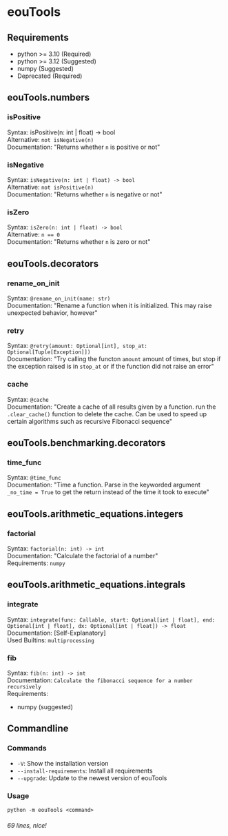 # eouTools
## Requirements
- python >= 3.10 (Required)
- python >= 3.12 (Suggested)
- numpy (Suggested)
- Deprecated (Required)
## eouTools.numbers
### isPositive
Syntax: isPositive(n: int | float) -> bool<br>
Alternative: `not isNegative(n)`<br>
Documentation: "Returns whether `n` is positive or not"

### isNegative
Syntax: `isNegative(n: int | float) -> bool`<br>
Alternative: `not isPositive(n)`<br>
Documentation: "Returns whether `n` is negative or not"

### isZero
Syntax: `isZero(n: int | float) -> bool`<br>
Alternative: `n == 0`<br>
Documentation: "Returns whether `n` is zero or not"

## eouTools.decorators
### rename_on_init
Syntax: `@rename_on_init(name: str)`<br>
Documentation: "Rename a function when it is initialized. This may raise unexpected behavior, however"

### retry
Syntax: `@retry(amount: Optional[int], stop_at: Optional[Tuple[Exception]])`<br>
Documentation: "Try calling the functon `amount` amount of times, but stop if the exception raised is in `stop_at` or if the function did not raise an error"

### cache
Syntax: `@cache`<br>
Documentation: "Create a cache of all results given by a function. run the `.clear_cache()` function to delete the cache. Can be used to speed up certain algorithms such as recursive Fibonacci sequence"

## eouTools.benchmarking.decorators
### time_func
Syntax: `@time_func`<br>
Documentation: "Time a function. Parse in the keyworded argument `_no_time = True` to get the return instead of the time it took to execute"

## eouTools.arithmetic_equations.integers
### factorial
Syntax: `factorial(n: int) -> int`<br>
Documentation: "Calculate the factorial of a number"<br>
Requirements: `numpy`

## eouTools.arithmetic_equations.integrals
### integrate
Syntax: `integrate(func: Callable, start: Optional[int | float], end: Optional[int | float], dx: Optional[int | float]) -> float`<br>
Documentation: [Self-Explanatory]<br>
Used Builtins: `multiprocessing`

### fib
Syntax: `fib(n: int) -> int`<br>
Documentation: `Calculate the fibonacci sequence for a number recursively`<br>
Requirements:
- numpy (suggested)

## Commandline
### Commands
- `-V`: Show the installation version
- `--install-requirements`: Install all requirements
- `--upgrade`: Update to the newest version of eouTools

### Usage
```commandline
python -m eouTools <command>
```
###### _69 lines, nice!_